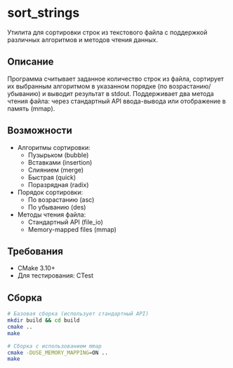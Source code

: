 # sort_strings
Утилита для сортировки строк из текстового файла с поддержкой различных алгоритмов и методов чтения данных.

## Описание
Программа считывает заданное количество строк из файла, сортирует их выбранным алгоритмом в указанном порядке (по возрастанию/убыванию) и выводит результат в stdout. Поддерживает два метода чтения файла: через стандартный API ввода-вывода или отображение в память (mmap).

## Возможности
- Алгоритмы сортировки:
  - Пузырьком (bubble)
  - Вставками (insertion)
  - Слиянием (merge)
  - Быстрая (quick)
  - Поразрядная (radix)
- Порядок сортировки:
  - По возрастанию (asc)
  - По убыванию (des)
- Методы чтения файла:
  - Стандартный API (file_io)
  - Memory-mapped files (mmap)

## Требования
- CMake 3.10+
- Для тестирования: CTest

## Сборка
```bash
# Базовая сборка (использует стандартный API)
mkdir build && cd build
cmake ..
make

# Сборка с использованием mmap
cmake -DUSE_MEMORY_MAPPING=ON ..
make